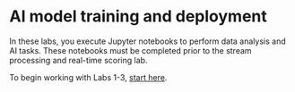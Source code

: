 # AI model training and deployment

In these labs, you execute Jupyter notebooks to perform data analysis and AI tasks. These notebooks must be completed prior to the stream processing and real-time scoring lab.

To begin working with Labs 1-3, [start here](../../azure-notebook-vms-setup/README.md).
